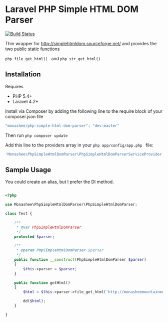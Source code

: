 # Laravel PHP Simple HTML DOM Parser

[![Build Status](https://travis-ci.org/DerekMarcinyshyn/php-simple-html-dom-parser.svg?branch=master)](https://travis-ci.org/DerekMarcinyshyn/php-simple-html-dom-parser)

Thin wrapper for http://simplehtmldom.sourceforge.net/ and provides the two public static functions

```php file_get_html() ``` and ```php str_get_html() ```

## Installation

Requires

- PHP 5.4+
- Laravel 4.2+

Install via Composer by adding the following line to the require block of your composer.json file

```php
"monashee/php-simple-html-dom-parser": "dev-master"
```

Then run ```php composer update ```

Add this line to the providers array in your ```php app/config/app.php ``` file:

```php
'Monashee\PhpSimpleHtmlDomParser\PhpSimpleHtmlDomParserServiceProvider',
```

## Sample Usage

You could create an alias, but I prefer the DI method.

```php

<?php

use Monashee\PhpSimpleHtmlDomParser\PhpSimpleHtmlDomParser;

class Test {

    /**
     * @var PhpSimpleHtmlDomParser
     */
    protected $parser;

    /**
     * @param PhpSimpleHtmlDomParser $parser
     */
    public function __construct(PhpSimpleHtmlDomParser $parser)
    {
        $this->parser = $parser;
    }

    public function getHtml()
    {
        $html = $this->parser->file_get_html('http://monasheemountainmultimedia.com');

        dd($html);
    }

}

```